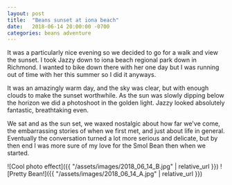 ```yaml
---
layout: post
title:  "Beans sunset at iona beach"
date:   2018-06-14 20:00:00 -0700
categories: beans adventure
---
```


It was a particularly nice evening so we decided to go for a walk and view the sunset.
I took Jazzy down to iona beach regional park down in Richmond. I wanted to bike down
there with her one day but I was running out of time with her this summer so I did it
anyways.

It was an amazingly warm day, and the sky was clear, but with enough clouds to make
the sunset worthwhile. As the sun was slowly dipping below the horizon we did a
photoshoot in the golden light. Jazzy looked absolutely fantastic, breathtaking even.

We sat and as the sun set, we waxed nostalgic about how far we've come, the embarrassing
stories of when we first met, and just about life in general. Eventually the conversation 
turned a lot more serious and delicate, but by then end I was more sure of my love for 
the Smol Bean then when we started.

![Cool photo effect]({{ "/assets/images/2018_06_14_B.jpg" | relative_url }})
![Pretty Bean!]({{ "/assets/images/2018_06_14_A.jpg" | relative_url }})